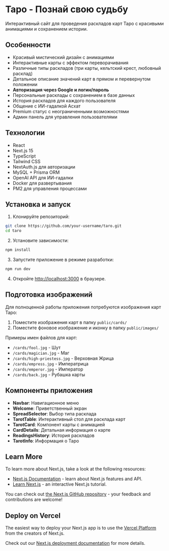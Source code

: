 # Таро - Познай свою судьбу

Интерактивный сайт для проведения раскладов карт Таро с красивыми анимациями и сохранением истории.

## Особенности

- Красивый мистический дизайн с анимациями
- Интерактивные карты с эффектом переворачивания
- Различные типы раскладов (три карты, кельтский крест, любовный расклад)
- Детальное описание значений карт в прямом и перевернутом положении
- **Авторизация через Google и логин/пароль**
- Персональные расклады с сохранением в базе данных
- История раскладов для каждого пользователя
- Общение с ИИ-гадалкой Асхат
- Premium статус с неограниченными возможностями
- Админ панель для управления пользователями

## Технологии

- React
- Next.js 15
- TypeScript
- Tailwind CSS
- NextAuth.js для авторизации
- MySQL + Prisma ORM
- OpenAI API для ИИ-гадалки
- Docker для развертывания
- PM2 для управления процессами

## Установка и запуск

1. Клонируйте репозиторий:

```bash
git clone https://github.com/your-username/taro.git
cd taro
```

2. Установите зависимости:

```bash
npm install
```

3. Запустите приложение в режиме разработки:

```bash
npm run dev
```

4. Откройте [http://localhost:3000](http://localhost:3000) в браузере.

## Подготовка изображений

Для полноценной работы приложения потребуются изображения карт Таро:

1. Поместите изображения карт в папку `public/cards/`
2. Поместите фоновое изображение и иконку в папку `public/images/`

Примеры имен файлов для карт:

- `/cards/fool.jpg` - Шут
- `/cards/magician.jpg` - Маг
- `/cards/high-priestess.jpg` - Верховная Жрица
- `/cards/empress.jpg` - Императрица
- `/cards/emperor.jpg` - Император
- `/cards/back.jpg` - Рубашка карты

## Компоненты приложения

- **Navbar**: Навигационное меню
- **Welcome**: Приветственный экран
- **SpreadSelector**: Выбор типа расклада
- **TarotTable**: Интерактивный стол для расклада карт
- **TarotCard**: Компонент карты с анимацией
- **CardDetails**: Детальная информация о карте
- **ReadingsHistory**: История раскладов
- **TarotInfo**: Информация о Таро

## Learn More

To learn more about Next.js, take a look at the following resources:

- [Next.js Documentation](https://nextjs.org/docs) - learn about Next.js features and API.
- [Learn Next.js](https://nextjs.org/learn) - an interactive Next.js tutorial.

You can check out [the Next.js GitHub repository](https://github.com/vercel/next.js) - your feedback and contributions are welcome!

## Deploy on Vercel

The easiest way to deploy your Next.js app is to use the [Vercel Platform](https://vercel.com/new?utm_medium=default-template&filter=next.js&utm_source=create-next-app&utm_campaign=create-next-app-readme) from the creators of Next.js.

Check out our [Next.js deployment documentation](https://nextjs.org/docs/app/building-your-application/deploying) for more details.
